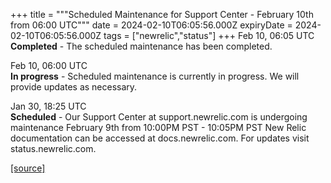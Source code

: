 +++
title = """Scheduled Maintenance for Support Center - February 10th from 06:00 UTC"""
date = 2024-02-10T06:05:56.000Z
expiryDate = 2024-02-10T06:05:56.000Z
tags = ["newrelic","status"]
+++
Feb 10, 06:05 UTC  
**Completed** - The scheduled maintenance has been completed.

Feb 10, 06:00 UTC  
**In progress** - Scheduled maintenance is currently in progress. We will provide updates as necessary.

Jan 30, 18:25 UTC  
**Scheduled** - Our Support Center at support.newrelic.com is undergoing maintenance February 9th from 10:00PM PST - 10:05PM PST New Relic documentation can be accessed at docs.newrelic.com. For updates visit status.newrelic.com.

[[source]](https://status.newrelic.com/incidents/yxvm2h9tzknm)
